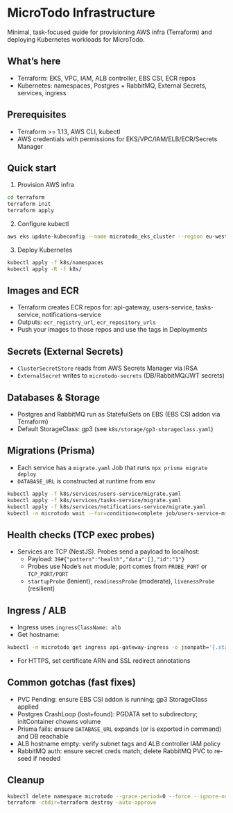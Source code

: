 # MicroTodo Infrastructure

Minimal, task-focused guide for provisioning AWS infra (Terraform) and deploying Kubernetes workloads for MicroTodo.

## What’s here
- Terraform: EKS, VPC, IAM, ALB controller, EBS CSI, ECR repos
- Kubernetes: namespaces, Postgres + RabbitMQ, External Secrets, services, ingress

## Prerequisites
- Terraform >= 1.13, AWS CLI, kubectl
- AWS credentials with permissions for EKS/VPC/IAM/ELB/ECR/Secrets Manager

## Quick start
1) Provision AWS infra
```bash
cd terraform
terraform init
terraform apply
```

2) Configure kubectl
```bash
aws eks update-kubeconfig --name microtodo_eks_cluster --region eu-west-2
```

3) Deploy Kubernetes
```bash
kubectl apply -f k8s/namespaces
kubectl apply -R -f k8s/
```

## Images and ECR
- Terraform creates ECR repos for: api-gateway, users-service, tasks-service, notifications-service
- Outputs: `ecr_registry_url`, `ecr_repository_urls`
- Push your images to those repos and use the tags in Deployments

## Secrets (External Secrets)
- `ClusterSecretStore` reads from AWS Secrets Manager via IRSA
- `ExternalSecret` writes to `microtodo-secrets` (DB/RabbitMQ/JWT secrets)

## Databases & Storage
- Postgres and RabbitMQ run as StatefulSets on EBS (EBS CSI addon via Terraform)
- Default StorageClass: gp3 (see `k8s/storage/gp3-storageclass.yaml`)

## Migrations (Prisma)
- Each service has a `migrate.yaml` Job that runs `npx prisma migrate deploy`
- `DATABASE_URL` is constructed at runtime from env
```bash
kubectl apply -f k8s/services/users-service/migrate.yaml
kubectl apply -f k8s/services/tasks-service/migrate.yaml
kubectl apply -f k8s/services/notifications-service/migrate.yaml
kubectl -n microtodo wait --for=condition=complete job/users-service-migrate job/tasks-service-migrate job/notifications-service-migrate --timeout=5m
```

## Health checks (TCP exec probes)
- Services are TCP (NestJS). Probes send a payload to localhost:
  - Payload: `39#{"pattern":"health","data":[],"id":"1"}`
  - Probes use Node’s `net` module; port comes from `PROBE_PORT` or `TCP_PORT/PORT`
  - `startupProbe` (lenient), `readinessProbe` (moderate), `livenessProbe` (resilient)

## Ingress / ALB
- Ingress uses `ingressClassName: alb`
- Get hostname:
```bash
kubectl -n microtodo get ingress api-gateway-ingress -o jsonpath='{.status.loadBalancer.ingress[0].hostname}{"\n"}'
```
- For HTTPS, set certificate ARN and SSL redirect annotations

## Common gotchas (fast fixes)
- PVC Pending: ensure EBS CSI addon is running; gp3 StorageClass applied
- Postgres CrashLoop (lost+found): PGDATA set to subdirectory; initContainer chowns volume
- Prisma fails: ensure `DATABASE_URL` expands (or is exported in command) and DB reachable
- ALB hostname empty: verify subnet tags and ALB controller IAM policy
- RabbitMQ auth: ensure secret creds match; delete RabbitMQ PVC to re-seed if needed

## Cleanup
```bash
kubectl delete namespace microtodo --grace-period=0 --force --ignore-not-found
terraform -chdir=terraform destroy -auto-approve
```
